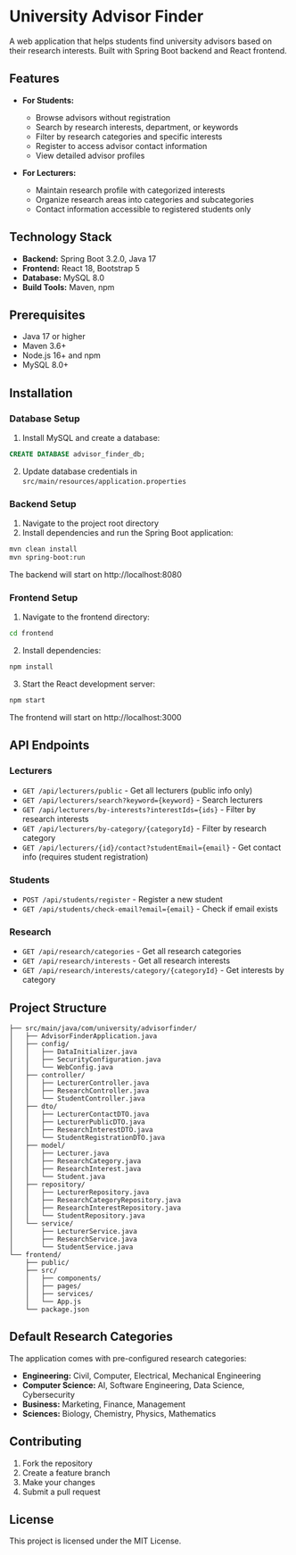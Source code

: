 # University Advisor Finder

A web application that helps students find university advisors based on their research interests. Built with Spring Boot backend and React frontend.

## Features

- **For Students:**
  - Browse advisors without registration
  - Search by research interests, department, or keywords
  - Filter by research categories and specific interests
  - Register to access advisor contact information
  - View detailed advisor profiles

- **For Lecturers:**
  - Maintain research profile with categorized interests
  - Organize research areas into categories and subcategories
  - Contact information accessible to registered students only

## Technology Stack

- **Backend:** Spring Boot 3.2.0, Java 17
- **Frontend:** React 18, Bootstrap 5
- **Database:** MySQL 8.0
- **Build Tools:** Maven, npm

## Prerequisites

- Java 17 or higher
- Maven 3.6+
- Node.js 16+ and npm
- MySQL 8.0+

## Installation

### Database Setup

1. Install MySQL and create a database:
```sql
CREATE DATABASE advisor_finder_db;
```

2. Update database credentials in `src/main/resources/application.properties`

### Backend Setup

1. Navigate to the project root directory
2. Install dependencies and run the Spring Boot application:
```bash
mvn clean install
mvn spring-boot:run
```

The backend will start on http://localhost:8080

### Frontend Setup

1. Navigate to the frontend directory:
```bash
cd frontend
```

2. Install dependencies:
```bash
npm install
```

3. Start the React development server:
```bash
npm start
```

The frontend will start on http://localhost:3000

## API Endpoints

### Lecturers
- `GET /api/lecturers/public` - Get all lecturers (public info only)
- `GET /api/lecturers/search?keyword={keyword}` - Search lecturers
- `GET /api/lecturers/by-interests?interestIds={ids}` - Filter by research interests
- `GET /api/lecturers/by-category/{categoryId}` - Filter by research category
- `GET /api/lecturers/{id}/contact?studentEmail={email}` - Get contact info (requires student registration)

### Students
- `POST /api/students/register` - Register a new student
- `GET /api/students/check-email?email={email}` - Check if email exists

### Research
- `GET /api/research/categories` - Get all research categories
- `GET /api/research/interests` - Get all research interests
- `GET /api/research/interests/category/{categoryId}` - Get interests by category

## Project Structure

```
├── src/main/java/com/university/advisorfinder/
│   ├── AdvisorFinderApplication.java
│   ├── config/
│   │   ├── DataInitializer.java
│   │   ├── SecurityConfiguration.java
│   │   └── WebConfig.java
│   ├── controller/
│   │   ├── LecturerController.java
│   │   ├── ResearchController.java
│   │   └── StudentController.java
│   ├── dto/
│   │   ├── LecturerContactDTO.java
│   │   ├── LecturerPublicDTO.java
│   │   ├── ResearchInterestDTO.java
│   │   └── StudentRegistrationDTO.java
│   ├── model/
│   │   ├── Lecturer.java
│   │   ├── ResearchCategory.java
│   │   ├── ResearchInterest.java
│   │   └── Student.java
│   ├── repository/
│   │   ├── LecturerRepository.java
│   │   ├── ResearchCategoryRepository.java
│   │   ├── ResearchInterestRepository.java
│   │   └── StudentRepository.java
│   └── service/
│       ├── LecturerService.java
│       ├── ResearchService.java
│       └── StudentService.java
└── frontend/
    ├── public/
    ├── src/
    │   ├── components/
    │   ├── pages/
    │   ├── services/
    │   └── App.js
    └── package.json
```

## Default Research Categories

The application comes with pre-configured research categories:

- **Engineering:** Civil, Computer, Electrical, Mechanical Engineering
- **Computer Science:** AI, Software Engineering, Data Science, Cybersecurity
- **Business:** Marketing, Finance, Management
- **Sciences:** Biology, Chemistry, Physics, Mathematics

## Contributing

1. Fork the repository
2. Create a feature branch
3. Make your changes
4. Submit a pull request

## License

This project is licensed under the MIT License.
